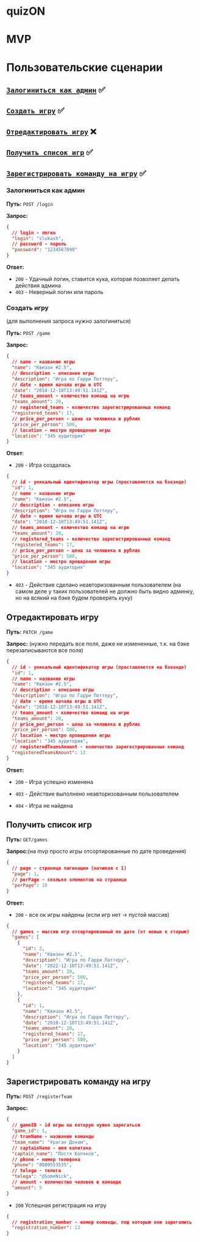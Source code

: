 # quizON

# MVP

# Пользовательские сценарии

## [`Залогиниться как админ`](#Залогиниться-как-админ) ✅

## [`Создать игру`](#Создать-игру) ✅

## [`Отредактировать игру`](#Отредактировать-игру) ❌

## [`Получить список игр`](#Получить-список-игр) ✅

## [`Зарегистрировать команду на игру`](#Зарегистрировать-команду-на-игру) ✅

### Залогиниться как админ

**Путь:** `POST /login`

**Запрос:**

```json lines
{
  // login - логин
  "login": "slukash",
  // password - пароль
  "password": "1234567890"
}
```

**Ответ:**

- `200` - Удачный логин, ставится кука, которая позволяет делать действия админа
- `403` - Неверный логин или пароль

### Создать игру
(для выполнения запроса нужно залогиниться)

**Путь:** `POST /game`

**Запрос:**

```json lines
{
  // name - название игры
  "name": "Квизон #2.5",
  // description - описание игры
  "description": "Игра по Гарри Поттеру",
  // date - время начала игры в UTC
  "date": "2018-12-10T13:49:51.141Z",
  // teams_amount - количество команд на игре
  "teams_amount": 20,
  // registered_teams - количество зарегистрированных команд
  "registered_teams": 17,
  // price_per_person - цена за человека в рублях
  "price_per_person": 500,
  // location - местро проведения игры
  "location": "345 аудитория"
}
```

**Ответ**:

- `200` - Игра создалась

```json lines
{
  // id - уникальный идентификатор игры (проставляется на бэкэнде)
  "id": 1,
  // name - название игры
  "name": "Квизон #2.5",
  // description - описание игры
  "description": "Игра по Гарри Поттеру",
  // date - время начала игры в UTC
  "date": "2018-12-10T13:49:51.141Z",
  // teams_amount - количество команд на игре
  "teams_amount": 20,
  // registered_teams - количество зарегистрированных команд
  "registered_teams": 17,
  // price_per_person - цена за человека в рублях
  "price_per_person": 500,
  // location - местро проведения игры
  "location": "345 аудитория"
}
```

- `403` - Действие сделано неавторизованным пользователем (на самом деле у таких пользователей не должно быть видно админку, но на всякий на бэке будем проверять куку)

## Отредактировать игру

**Путь:** `PATCH /game`

**Запрос:** (нужно передать все поля, даже не измененные, т.к. на бэке перезаписываются все поля)

```json lines
{
  // id - уникальный идентификатор игры (проставляется на бэкэнде)
  "id": 1,
  // name - название игры
  "name": "Квизон #2.5",
  // description - описание игры
  "description": "Игра по Гарри Поттеру",
  // date - время начала игры в UTC
  "date": "2018-12-10T13:49:51.141Z",
  // teams_amount - количество команд на игре
  "teams_amount": 20,
  // price_per_person - цена за человека в рублях
  "price_per_person": 500,
  // location - местро проведения игры
  "location": "345 аудитория",
  // registeredTeamsAmount - количество зарегестрированных команд
  "registeredTeamsAmount": 12
}
```

**Ответ:**

- `200` - Игра успешно изменена

- `403` - Действие выполнено неавторизованным пользователем

- `404` - Игра не найдена

## Получить список игр

**Путь:** `GET/games`

**Запрос:**(на mvp просто игры отсортированные по дате проведения)

```json lines
{
  // page - страница пагинации (начиная с 1)
  "page": 1,
  // perPage - сколько элементов на странице
  "perPage": 10
}
```

**Ответ:**

- `200` - все ок игры найдены (если игр нет -> пустой массив)

```json lines
{
  // games - массив игр отсортированный по дате (от новых к старым)
  "games": [
    {
      "id": 2,
      "name": "Квизон #2.5",
      "description": "Игра по Гарри Поттеру",
      "date": "2022-12-10T13:49:51.141Z",
      "teams_amount": 20,
      "price_per_person": 500,
      "registered_teams": 17,
      "location": "345 аудитория"
    },
    {
      "id": 1,
      "name": "Квизон #2.5",
      "description": "Игра по Гарри Поттеру",
      "date": "2010-12-10T13:49:51.141Z",
      "teams_amount": 20,
      "registered_teams": 17,
      "price_per_person": 500,
      "location": "345 аудитория"
    }
  ]
}
```

## Зарегистрировать команду на игру

**Путь:** `POST /registerTeam`

**Запрос:**

```json lines
{
  // gameID - id игры на которую нужно зарегаться
  "game_id": 1,
  // tramName - название команды
  "team_name": "Ураган Донам",
  // captainName - имя капитана
  "captain_name": "Постя Коляков",
  // phone - номер телефона
  "phone": "8800553535",
  // telega - телега
  "telega": "@SomeNick",
  // amount - количество человек в команде
  "amount": 5
}
```

- `200` Успешная регистрация на игру
```json lines
{
  // registration_number - номер команды, под которым они зарегались
  "registration_number": 13  
}
```